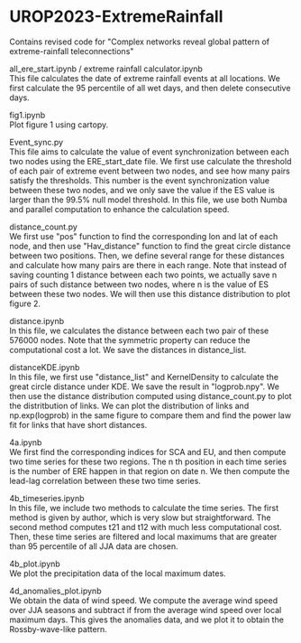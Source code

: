 # UROP2023-ExtremeRainfall
Contains revised code for "Complex networks reveal global pattern of  extreme-rainfall teleconnections"  


all_ere_start.ipynb / extreme rainfall calculator.ipynb  
This file calculates the date of extreme rainfall events at all locations. We first calculate the 95 percentile of all wet days, and then delete consecutive days. 


fig1.ipynb  
Plot figure 1 using cartopy. 


Event_sync.py  
This file aims to calculate the value of event synchronization between each two nodes using the ERE_start_date file. We first use calculate the threshold of each pair of extreme event between two nodes, and see how many pairs satisfy the thresholds. This number is the event synchronization value between these two nodes, and we only save the value if the ES value is larger than the 99.5% null model threshold. In this file, we use both Numba and parallel computation to enhance the calculation speed. 


distance_count.py  
We first use "pos" function to find the corresponding lon and lat of each node, and then use "Hav_distance" function to find the great circle distance between two positions. Then, we define several range for these distances and calculate how many pairs are there in each range. Note that instead of saving counting 1 distance between each two points, we actually save n pairs of such distance between two nodes, where n is the value of ES between these two nodes. We will then use this distance distribution to plot figure 2. 


distance.ipynb  
In this file, we calculates the distance between each two pair of these 576000 nodes. Note that the symmetric property can reduce the computational cost a lot. We save the distances in distance_list. 


distanceKDE.ipynb  
In this file, we first use "distance_list" and KernelDensity to calculate the great circle distance under KDE. We save the result in "logprob.npy". We then use the distance distribution computed using distance_count.py to plot the distritbution of links. We can plot the distribution of links and np.exp(logprob) in the same figure to compare them and find the power law fit for links that have short distances. 


4a.ipynb  
We first find the corresponding indices for SCA and EU, and then compute two time series for these two regions. The n th position in each time series is the number of ERE happen in that region on date n. We then compute the lead-lag correlation between these two time series. 


4b_timeseries.ipynb  
In this file, we include two methods to calculate the time series. The first method is given by author, which is very slow but straightforward. The second method computes t21 and t12 with much less computational cost. Then, these time series are filtered and local maximums that are greater than 95 percentile of all JJA data are chosen. 


4b_plot.ipynb  
We plot the precipitation data of the local maximum dates. 


4d_anomalies_plot.ipynb  
We obtain the data of wind speed. We compute the average wind speed over JJA seasons and subtract if from the average wind speed over local maximum days. This gives the anomalies data, and we plot it to obtain the Rossby-wave-like pattern. 


